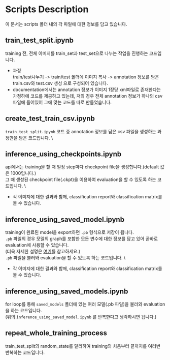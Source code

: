 # Scripts Description
이 문서는 scripts 폴더 내의 각 파일에 대한 정보를 담고 있습니다.

## train_test_split.ipynb
training 전, 전체 이미지를 train_set과 test_set으로 나누는 작업을 진행하는 코드입니다.
* 과정 \
train/test나누기 -> train/test 폴더에 이미지 복사 -> annotation 정보를 담은 train.csv와 test.csv 생성 으로 구성되어 있습니다.
* documentation에서는 annotation 정보가 이미지 1장당 xml파일로 존재한다는 가정하에 코드를 제공하고 있는데, 저의 경우 전체 annotation 정보가 하나의 csv 파일에 들어있어 그에 맞는 코드를 따로 만들었습니다.

## create_test_train_csv.ipynb
`train_test_split.ipynb` 코드 중 annotation 정보를 담은 csv 파일을 생성하는 과정만을 담은 코드입니다. \

## inference_using_checkpoints.ipynb
api에서는 training을 할 때 일정 step마다 checkpoint file을 생성합니다.(default 값은 1000입니다.) \
그 때 생성된 checkpoint file(.ckpt)을 이용하여 evaluation을 할 수 있도록 하는 코드입니다. \
* 각 이미지에 대한 결과와 함께, classification report와 classification matrix를 볼 수 있습니다.

## inference_using_saved_model.ipynb
training이 완료된 model을 export하면 `.pb` 형식으로 저장이 됩니다. \
`.pb` 파일의 경우 모델의 graph를 포함한 모든 변수에 대한 정보를 담고 있어 곧바로 evaluation에 사용할 수 있습니다. \
(더욱 자세한 설명은 [여기]()를 참고하세요.) \
`.pb` 파일을 불러와 evaluation을 할 수 있도록 하는 코드입니다. \
* 각 이미지에 대한 결과와 함께, classification report와 classification matrix를 볼 수 있습니다.

## inference_using_saved_models.ipynb
for loop를 통해 `saved_models` 폴더에 있는 여러 모델(.pb 파일)을 불러와 evaluation을 하는 코드입니다. \
(위의 `inference_using_saved_model.ipynb` 를 반복한다고 생각하시면 됩니다.)

## repeat_whole_training_process
train_test_split의 random_state를 달리하여 training의 처음부터 끝까지를 여러번 반복하는 코드입니다. 
